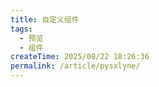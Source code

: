 ```yaml
---
title: 自定义组件
tags:
  - 预览
  - 组件
createTime: 2025/08/22 18:26:36
permalink: /article/pysxlyne/
---
```


<CustomComponent />
